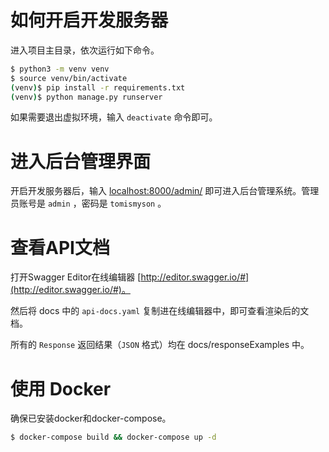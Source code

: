 # 如何开启开发服务器

进入项目主目录，依次运行如下命令。

```bash
$ python3 -m venv venv
$ source venv/bin/activate
(venv)$ pip install -r requirements.txt
(venv)$ python manage.py runserver
```

如果需要退出虚拟环境，输入 `deactivate` 命令即可。

# 进入后台管理界面

开启开发服务器后，输入 [localhost:8000/admin/](localhost:8000/admin/) 即可进入后台管理系统。管理员账号是 `admin` ，密码是 `tomismyson` 。

# 查看API文档

打开Swagger Editor在线编辑器 [http://editor.swagger.io/#](http://editor.swagger.io/#)。

然后将 docs 中的 `api-docs.yaml` 复制进在线编辑器中，即可查看渲染后的文档。

所有的 `Response` 返回结果（`JSON` 格式）均在 docs/responseExamples 中。

# 使用 Docker

确保已安装docker和docker-compose。

```bash
$ docker-compose build && docker-compose up -d
```